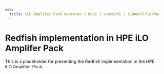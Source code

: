 ```yaml
---
seo:
  title: iLO Amplifer Pack overview | docs | concepts | iLOAmplifierPack
---
```


# Redfish implementation in HPE iLO Amplifer Pack

This is a placeholder for presenting the Redfish implementation in the HPE iLO Amplifier Pack.
